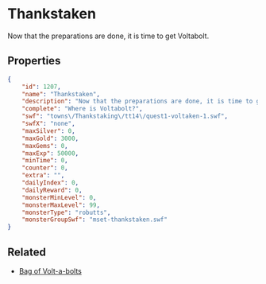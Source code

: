 # Thankstaken

Now that the preparations are done, it is time to get Voltabolt.

## Properties

```json
{
    "id": 1207,
    "name": "Thankstaken",
    "description": "Now that the preparations are done, it is time to get Voltabolt.",
    "complete": "Where is Voltabolt?",
    "swf": "towns\/Thankstaking\/tt14\/quest1-voltaken-1.swf",
    "swfX": "none",
    "maxSilver": 0,
    "maxGold": 3000,
    "maxGems": 0,
    "maxExp": 50000,
    "minTime": 0,
    "counter": 0,
    "extra": "",
    "dailyIndex": 0,
    "dailyReward": 0,
    "monsterMinLevel": 0,
    "monsterMaxLevel": 99,
    "monsterType": "robutts",
    "monsterGroupSwf": "mset-thankstaken.swf"
}
```

## Related

- [Bag of Volt-a-bolts ](../items/12969-bag-of-volt-a-bolts.md)

